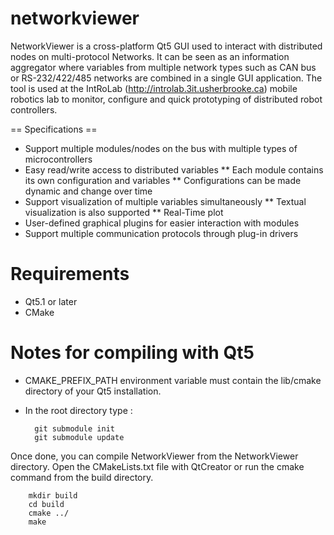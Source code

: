 networkviewer
=============

NetworkViewer is a cross-platform Qt5 GUI used to interact with distributed nodes on multi-protocol Networks. It can be seen as an information aggregator where variables from multiple network types such as CAN bus or RS-232/422/485 
networks are combined in a single GUI application. The tool is used at the IntRoLab (http://introlab.3it.usherbrooke.ca) mobile robotics lab to monitor, configure and quick prototyping of distributed robot controllers.


== Specifications ==
* Support multiple modules/nodes on the bus with multiple types of microcontrollers
* Easy read/write access to distributed variables
** Each module contains its own configuration and variables
** Configurations can be made dynamic and change over time
* Support visualization of multiple variables simultaneously
** Textual visualization is also supported
** Real-Time plot
* User-defined graphical plugins for easier interaction with modules
* Support multiple communication protocols through plug-in drivers


Requirements
============

* Qt5.1 or later
* CMake

Notes for compiling with Qt5
============================

* CMAKE_PREFIX_PATH environment variable must contain the lib/cmake directory of your Qt5 installation.
* In the root directory type :
        
        git submodule init                
        git submodule update

Once done, you can compile NetworkViewer from the NetworkViewer directory. Open the CMakeLists.txt file with QtCreator or run the cmake command from the build directory.

        mkdir build
        cd build
        cmake ../
        make
        


